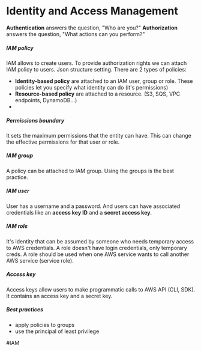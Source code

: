 # Identity and Access Management

**Authentication** answers the question, "Who are you?" 
**Authorization** answers the question, "What actions can you perform?"

##### IAM policy
IAM allows to create users. To provide authorization rights we can attach IAM policy to users. Json structure setting.
There are 2 types of policies:
- **Identity-based policy** are attached to an IAM user, group or role. These policies let you specify what identity can do (it's permissions)
- **Resource-based policy** are attached to a resource. (S3, SQS, VPC endpoints, DynamoDB...)
- 
##### Permissions boundary
It sets the maximum permissions that the entity can have. This can change the effective permissions for that user or role.

##### IAM group
A policy can be attached to IAM group. Using the groups is the best practice.
##### IAM user
User has a username and a password. And users can have associated credentials like an **access key ID** and a **secret access key**.
##### IAM role
It's identity that can be assumed by someone who needs temporary access to AWS credentials.
A role doesn't have login credentials, only temporary creds.
A role should be used when one AWS service wants to call another AWS service (service role).
##### Access key
Access keys allow users to make programmatic calls to AWS API (CLI, SDK).
It contains an access key and a secret key.

##### Best practices
- apply policies to groups
- use the principal of least privilege

#IAM